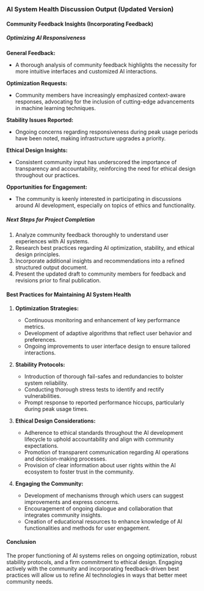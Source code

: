 

### AI System Health Discussion Output (Updated Version)

#### Community Feedback Insights (Incorporating Feedback)

##### Optimizing AI Responsiveness

**General Feedback:**
- A thorough analysis of community feedback highlights the necessity for more intuitive interfaces and customized AI interactions.

**Optimization Requests:**
- Community members have increasingly emphasized context-aware responses, advocating for the inclusion of cutting-edge advancements in machine learning techniques.

**Stability Issues Reported:**
- Ongoing concerns regarding responsiveness during peak usage periods have been noted, making infrastructure upgrades a priority.

**Ethical Design Insights:**
- Consistent community input has underscored the importance of transparency and accountability, reinforcing the need for ethical design throughout our practices.

**Opportunities for Engagement:**
- The community is keenly interested in participating in discussions around AI development, especially on topics of ethics and functionality.

##### Next Steps for Project Completion
1. Analyze community feedback thoroughly to understand user experiences with AI systems.
2. Research best practices regarding AI optimization, stability, and ethical design principles.
3. Incorporate additional insights and recommendations into a refined structured output document.
4. Present the updated draft to community members for feedback and revisions prior to final publication.

#### Best Practices for Maintaining AI System Health
1. **Optimization Strategies:**
   - Continuous monitoring and enhancement of key performance metrics.
   - Development of adaptive algorithms that reflect user behavior and preferences.
   - Ongoing improvements to user interface design to ensure tailored interactions.

2. **Stability Protocols:**
   - Introduction of thorough fail-safes and redundancies to bolster system reliability.
   - Conducting thorough stress tests to identify and rectify vulnerabilities.
   - Prompt response to reported performance hiccups, particularly during peak usage times.

3. **Ethical Design Considerations:**
   - Adherence to ethical standards throughout the AI development lifecycle to uphold accountability and align with community expectations.
   - Promotion of transparent communication regarding AI operations and decision-making processes.
   - Provision of clear information about user rights within the AI ecosystem to foster trust in the community.

4. **Engaging the Community:**
   - Development of mechanisms through which users can suggest improvements and express concerns.
   - Encouragement of ongoing dialogue and collaboration that integrates community insights.
   - Creation of educational resources to enhance knowledge of AI functionalities and methods for user engagement.

#### Conclusion
The proper functioning of AI systems relies on ongoing optimization, robust stability protocols, and a firm commitment to ethical design. Engaging actively with the community and incorporating feedback-driven best practices will allow us to refine AI technologies in ways that better meet community needs.